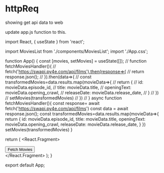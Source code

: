 # httpReq
showing get api data to web


update app.js function to this.

import React, { useState } from 'react';

import MoviesList from './components/MoviesList';
import './App.css';

function App() {
  const [movies, setMovies] = useState([]);
  // function fetchMoviesHandler(){ 
  //   fetch('https://swapi.py4e.com/api/films').then(response=>{
  //     return response.json();
  //   }).then(data=>{
  //     const transformedMovies=data.results.map(movieData=>{
  //       return {
  //             id: movieData.episode_id,
  //             title: movieData.title,
  //             openingText: movieData.opening_crawl,
  //             releaseDate: movieData.release_date,
  //       }
  //     })
  //     setMovies(transformedMovies)
  //   })
  // }
 async function fetchMoviesHandler(){ 
  const response= await fetch('https://swapi.py4e.com/api/films')
  const data  = await response.json(); 
    const transformedMovies=data.results.map(movieData=>{
      return {
            id: movieData.episode_id,
            title: movieData.title,
            openingText: movieData.opening_crawl,
            releaseDate: movieData.release_date,
      }
    })
    setMovies(transformedMovies)
  }
 
return (
  <React.Fragment>
    <section>
      <button onClick={fetchMoviesHandler}>Fetch Movies</button>
    </section>
    <section>
      <MoviesList movies={movies} />
    </section>
  </React.Fragment>
);
}

export default App;
